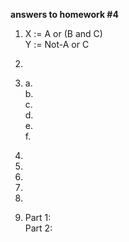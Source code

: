 **answers to homework #4**

1. X := A or (B and C) <br>
   Y := Not-A or C

2. 

3. a. <br>
   b. <br>
   c. <br>
   d. <br>
   e. <br>
   f. <br>

4. 

5. 

6. 

7. 

8. 

9. Part 1: <br>
   Part 2: